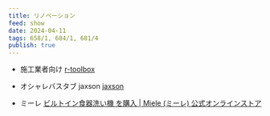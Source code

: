 ```yaml
---
title: リノベーション
feed: show
date: 2024-04-11
tags: 658/1, 684/1, 681/4
publish: true
---
```

- 施工業者向け
  [r-toolbox](https://www.r-toolbox.jp/)

- オシャレバスタブ jaxson
  [jaxson](https://jaxson.jp)

 - ミーレ
   [ビルトイン食器洗い機 を購入 | Miele (ミーレ) 公式オンラインストア](https://store.miele.co.jp/kitchen/dishwasher/builtin-dishwasher/)
